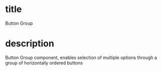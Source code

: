 # title
Button Group 

# description
Button Group component, enables selection of multiple options through a group of horizontally ordered buttons

